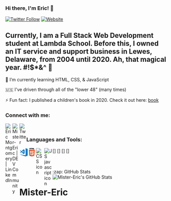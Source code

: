 ### Hi there, I'm Eric! 👋

[![Twitter Follow](https://img.shields.io/twitter/follow/Lullaby4D?color=1DA1F2&logo=twitter&style=for-the-badge&url=https://twitter.com/Lullaby4D)](https://twitter.com/Lullaby4D)
[![Website](https://img.shields.io/website?label=Lullaby4MyDemons.com&style=for-the-badge&url=https%3A%2F%2Flullaby4mydemons.com)](https://lullaby4mydemons.com)

## Currently, I am a Full Stack Web Development student at Lambda School. Before this, I owned an IT service and support business in Lewes, Delaware, from 2004 until 2020. Ah, that magical year. #!$*&^ 🥴
 
🌱 I’m currently learning HTML, CSS, & JavaScript

🇺🇸  I've driven through all of the "lower 48" (many times)

⚡ Fun fact: I published a children's book in 2020. Check it out here: [book]




### Connect with me:
[<img align="left" alt="Eric Montgomery | LinkedIn" width="22px" src="https://cdn.jsdelivr.net/npm/simple-icons@v3/icons/linkedin.svg" />][linkedin]
[<img align="left" alt="Mister-Eric | DEV Community" width="22px" src="https://d2fltix0v2e0sb.cloudfront.net/dev-badge.svg" />][devcommunity]
[<img align="left" alt="Twitter" width="22px" src="https://img.icons8.com/color/48/000000/twitter--v2.png"/>][twitter]

<br />

### Languages and Tools:

[<img align="left" alt="Visual Studio Code" width="26px" src="https://raw.githubusercontent.com/github/explore/80688e429a7d4ef2fca1e82350fe8e3517d3494d/topics/visual-studio-code/visual-studio-code.png" />]
[<img align="left" alt="HTML5 icon" width="26px" src="https://raw.githubusercontent.com/github/explore/80688e429a7d4ef2fca1e82350fe8e3517d3494d/topics/html/html.png" />]
[<img align="left" alt="CSS icon" width="26px" src="https://img.icons8.com/color/48/000000/css3.png"/>]
[<img align="left" alt="JS javascript icon" width="26px" src="https://img.icons8.com/color/48/000000/javascript.png"/>]

<br />
<br />

<summary>:zap: GitHub Stats</summary>
<img align="left" alt="Mister-Eric's GitHub Stats" src="https://github-readme-stats.mister-eric.vercel.app/api?username=Mister-Eric&show_icons=true&hide_border=true" />

[website]: https://l4md.com
[book]: https://amzn.to/2X6mhAm
[twitter]: https://twitter.com/Lullaby4D
[linkedin]: https://linkedin.com/in/mrericmontgomery/
[devcommunity]: https://dev.to/mistereric


# Mister-Eric
